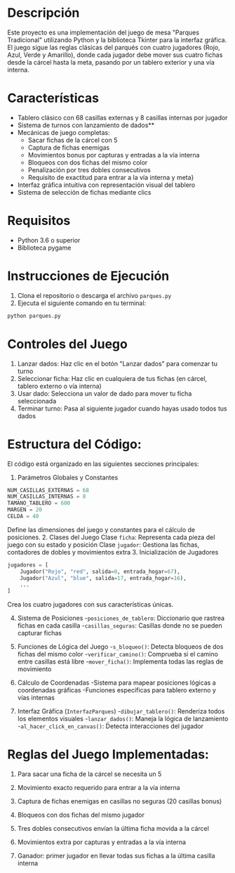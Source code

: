 # Descripción
Este proyecto es una implementación del juego de mesa "Parques Tradicional" utilizando Python y la biblioteca Tkinter para la interfaz gráfica. El juego sigue las reglas clásicas del parqués con cuatro jugadores (Rojo, Azul, Verde y Amarillo), donde cada jugador debe mover sus cuatro fichas desde la cárcel hasta la meta, pasando por un tablero exterior y una vía interna.
# Características
- Tablero clásico con 68 casillas externas y 8 casillas internas por jugador
- Sistema de turnos con lanzamiento de dados**
- Mecánicas de juego completas:
    * Sacar fichas de la cárcel con 5
    * Captura de fichas enemigas
    * Movimientos bonus por capturas y entradas a la vía interna
    * Bloqueos con dos fichas del mismo color
    * Penalización por tres dobles consecutivos
    * Requisito de exactitud para entrar a la vía interna y meta}
- Interfaz gráfica intuitiva con representación visual del tablero
- Sistema de selección de fichas mediante clics
# Requisitos
- Python 3.6 o superior
- Biblioteca pygame
# Instrucciones de Ejecución
1. Clona el repositorio o descarga el archivo ```parques.py```
2. Ejecuta el siguiente comando en tu terminal:
````python
python parques.py
````
# Controles del Juego
1. Lanzar dados: Haz clic en el botón "Lanzar dados" para comenzar tu turno
2. Seleccionar ficha: Haz clic en cualquiera de tus fichas (en cárcel, tablero externo o vía interna)
3. Usar dado: Selecciona un valor de dado para mover tu ficha seleccionada
4. Terminar turno: Pasa al siguiente jugador cuando hayas usado todos tus dados
# Estructura del Código:
El código está organizado en las siguientes secciones principales:
   1. Parámetros Globales y Constantes
````python
NUM_CASILLAS_EXTERNAS = 68
NUM_CASILLAS_INTERNAS = 8
TAMANO_TABLERO = 600
MARGEN = 20
CELDA = 40
````
Define las dimensiones del juego y constantes para el cálculo de posiciones.
   2. Clases del Juego
      Clase ```ficha```: Representa cada pieza del juego con su estado y posición
      Clase ```jugador```: Gestiona las fichas, contadores de dobles y movimientos extra
   3. Inicialización de Jugadores
````python
jugadores = [
    Jugador("Rojo", "red", salida=0, entrada_hogar=67),
    Jugador("Azul", "blue", salida=17, entrada_hogar=16),
    ...
]
````
Crea los cuatro jugadores con sus características únicas.
   
   4. Sistema de Posiciones
      -```posiciones_de_tablero```: Diccionario que rastrea fichas en cada casilla
      -```casillas_seguras```: Casillas donde no se pueden capturar fichas
   
   5. Funciones de Lógica del Juego
      -```s_bloqueo()```: Detecta bloqueos de dos fichas del mismo color
      -```verificar_camino()```: Comprueba si el camino entre casillas está libre
      -```mover_ficha()```: Implementa todas las reglas de movimiento
   
   6. Cálculo de Coordenadas
      -Sistema para mapear posiciones lógicas a coordenadas gráficas
      -Funciones específicas para tablero externo y vías internas
   
   7. Interfaz Gráfica (```InterfazParques```)
      -```dibujar_tablero()```: Renderiza todos los elementos visuales
      -```lanzar_dados()```: Maneja la lógica de lanzamiento
      -```al_hacer_click_en_canvas()```: Detecta interacciones del jugador
# Reglas del Juego Implementadas:
1. Para sacar una ficha de la cárcel se necesita un 5

2. Movimiento exacto requerido para entrar a la vía interna

3. Captura de fichas enemigas en casillas no seguras (20 casillas bonus)

4. Bloqueos con dos fichas del mismo jugador

5. Tres dobles consecutivos envían la última ficha movida a la cárcel

6. Movimientos extra por capturas y entradas a la vía interna

7. Ganador: primer jugador en llevar todas sus fichas a la última casilla interna

